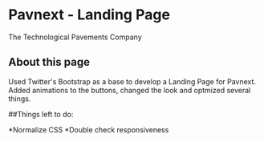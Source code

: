 # Pavnext - Landing Page

The Technological Pavements Company

## About this page

Used Twitter's Bootstrap as a base to develop a Landing Page for Pavnext. Added animations to the buttons, changed the look and optmized several things.

##Things left to do:

*Normalize CSS
*Double check responsiveness 